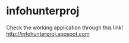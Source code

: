 # infohunterproj

Check the working application through this link!
http://infohunterproj.appspot.com 
